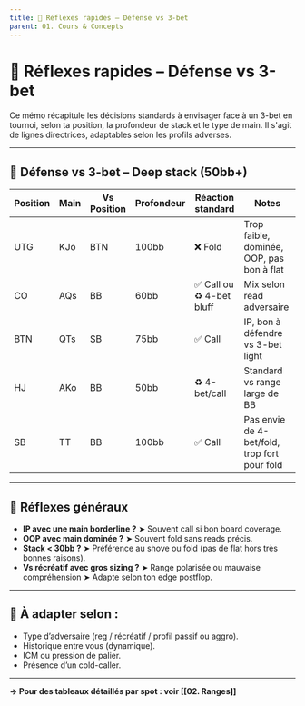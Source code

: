 ```yaml
---
title: 🧠 Réflexes rapides – Défense vs 3-bet
parent: 01. Cours & Concepts
---
```


# 🧠 Réflexes rapides – Défense vs 3-bet

Ce mémo récapitule les décisions standards à envisager face à un 3-bet en tournoi, selon ta position, la profondeur de stack et le type de main. Il s'agit de lignes directrices, adaptables selon les profils adverses.

---

## 📌 Défense vs 3-bet – Deep stack (50bb+)

| Position | Main     | Vs Position | Profondeur | Réaction standard         | Notes                                           |
|----------|----------|-------------|-------------|----------------------------|-------------------------------------------------|
| UTG      | KJo      | BTN         | 100bb       | ❌ Fold                    | Trop faible, dominée, OOP, pas bon à flat      |
| CO       | AQs      | BB          | 60bb        | ✅ Call ou ♻️ 4-bet bluff  | Mix selon read adversaire                      |
| BTN      | QTs      | SB          | 75bb        | ✅ Call                    | IP, bon à défendre vs 3-bet light               |
| HJ       | AKo      | BB          | 50bb        | ♻️ 4-bet/call              | Standard vs range large de BB                   |
| SB       | TT       | BB          | 100bb       | ✅ Call                    | Pas envie de 4-bet/fold, trop fort pour fold    |

---

## 📌 Réflexes généraux

- **IP avec une main borderline ?** ➤ Souvent call si bon board coverage.
- **OOP avec main dominée ?** ➤ Souvent fold sans reads précis.
- **Stack < 30bb ?** ➤ Préférence au shove ou fold (pas de flat hors très bonnes raisons).
- **Vs récréatif avec gros sizing ?** ➤ Range polarisée ou mauvaise compréhension ➤ Adapte selon ton edge postflop.

---

## 🧪 À adapter selon :

- Type d’adversaire (reg / récréatif / profil passif ou aggro).
- Historique entre vous (dynamique).
- ICM ou pression de palier.
- Présence d’un cold-caller.

---

**→ Pour des tableaux détaillés par spot : voir [[02. Ranges]]**

